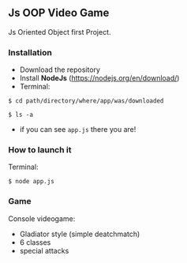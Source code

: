 ## Js OOP Video Game

Js Oriented Object first Project.

### Installation 

- Download the repository
- Install **NodeJs** (https://nodejs.org/en/download/)
- Terminal: 
```
$ cd path/directory/where/app/was/downloaded

$ ls -a
```

- if you can see `app.js` there you are!

### How to launch it

Terminal:
```
$ node app.js
```

### Game

Console videogame:
- Gladiator style (simple deatchmatch)
- 6 classes
- special attacks

